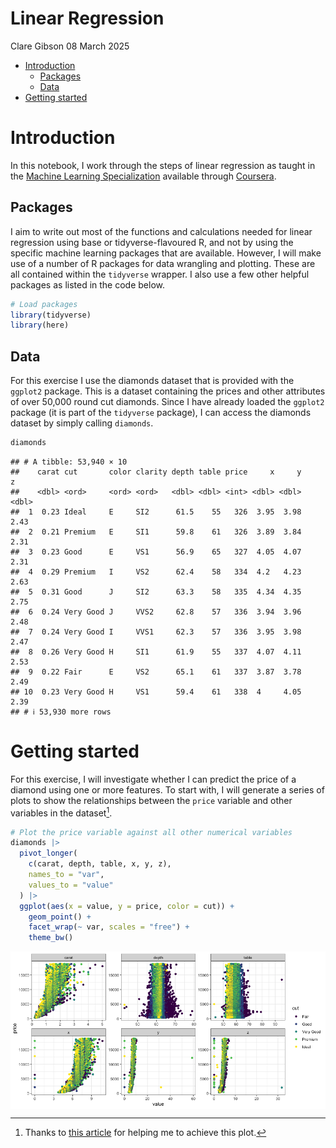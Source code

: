 Linear Regression
================
Clare Gibson
08 March 2025

- [Introduction](#introduction)
  - [Packages](#packages)
  - [Data](#data)
- [Getting started](#getting-started)

# Introduction

In this notebook, I work through the steps of linear regression as
taught in the [Machine Learning
Specialization](https://www.coursera.org/specializations/machine-learning-introduction)
available through [Coursera](https://coursera.org).

## Packages

I aim to write out most of the functions and calculations needed for
linear regression using base or tidyverse-flavoured R, and not by using
the specific machine learning packages that are available. However, I
will make use of a number of R packages for data wrangling and plotting.
These are all contained within the `tidyverse` wrapper. I also use a few
other helpful packages as listed in the code below.

``` r
# Load packages
library(tidyverse)
library(here)
```

## Data

For this exercise I use the diamonds dataset that is provided with the
`ggplot2` package. This is a dataset containing the prices and other
attributes of over 50,000 round cut diamonds. Since I have already
loaded the `ggplot2` package (it is part of the `tidyverse` package), I
can access the diamonds dataset by simply calling `diamonds`.

``` r
diamonds
```

    ## # A tibble: 53,940 × 10
    ##    carat cut       color clarity depth table price     x     y     z
    ##    <dbl> <ord>     <ord> <ord>   <dbl> <dbl> <int> <dbl> <dbl> <dbl>
    ##  1  0.23 Ideal     E     SI2      61.5    55   326  3.95  3.98  2.43
    ##  2  0.21 Premium   E     SI1      59.8    61   326  3.89  3.84  2.31
    ##  3  0.23 Good      E     VS1      56.9    65   327  4.05  4.07  2.31
    ##  4  0.29 Premium   I     VS2      62.4    58   334  4.2   4.23  2.63
    ##  5  0.31 Good      J     SI2      63.3    58   335  4.34  4.35  2.75
    ##  6  0.24 Very Good J     VVS2     62.8    57   336  3.94  3.96  2.48
    ##  7  0.24 Very Good I     VVS1     62.3    57   336  3.95  3.98  2.47
    ##  8  0.26 Very Good H     SI1      61.9    55   337  4.07  4.11  2.53
    ##  9  0.22 Fair      E     VS2      65.1    61   337  3.87  3.78  2.49
    ## 10  0.23 Very Good H     VS1      59.4    61   338  4     4.05  2.39
    ## # ℹ 53,930 more rows

# Getting started

For this exercise, I will investigate whether I can predict the price of
a diamond using one or more features. To start with, I will generate a
series of plots to show the relationships between the `price` variable
and other variables in the dataset[^1].

``` r
# Plot the price variable against all other numerical variables
diamonds |> 
  pivot_longer(
    c(carat, depth, table, x, y, z),
    names_to = "var",
    values_to = "value"
  ) |> 
  ggplot(aes(x = value, y = price, color = cut)) +
    geom_point() +
    facet_wrap(~ var, scales = "free") +
    theme_bw()
```

<img src="linear-regression_files/figure-gfm/plot-price-1.png" style="display: block; margin: auto;" />

[^1]: Thanks to [this
    article](https://drsimonj.svbtle.com/plot-some-variables-against-many-others)
    for helping me to achieve this plot.
